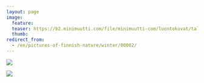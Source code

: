 ```yaml
---
layout: page
image:
  feature:
  teaser: https://b2.minimuutti.com/file/minimuutti-com/luontokuvat/talvi/IMG07740-245px.jpg
  thumb:
redirect_from:
  - /en/pictures-of-finnish-nature/winter/00002/
---
```


![](https://b2.minimuutti.com/file/minimuutti-com/luontokuvat/talvi/IMG07749-800px.jpg)

![](https://b2.minimuutti.com/file/minimuutti-com/luontokuvat/talvi/IMG07740-800px.jpg)
